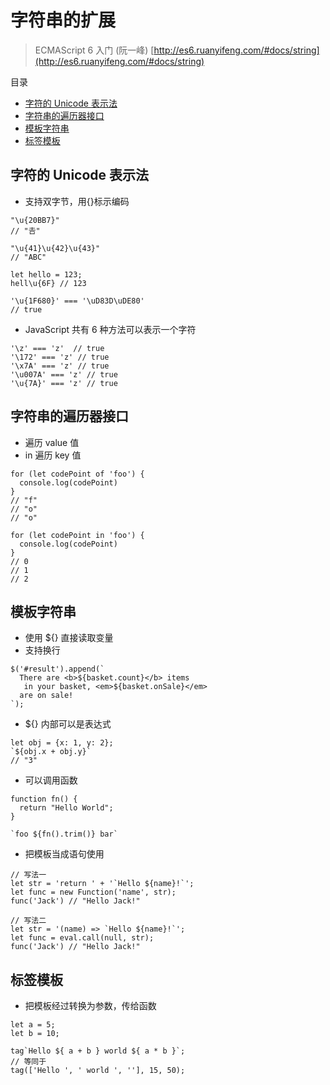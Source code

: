 # 字符串的扩展

> ECMAScript 6 入门 (阮一峰) [http://es6.ruanyifeng.com/#docs/string](http://es6.ruanyifeng.com/#docs/string)

目录

- [字符的 Unicode 表示法](#字符的-unicode-表示法)
- [字符串的遍历器接口](#字符串的遍历器接口)
- [模板字符串](#模板字符串)
- [标签模板](#标签模板)

## 字符的 Unicode 表示法

- 支持双字节，用{}标示编码

```
"\u{20BB7}"
// "𠮷"

"\u{41}\u{42}\u{43}"
// "ABC"

let hello = 123;
hell\u{6F} // 123

'\u{1F680}' === '\uD83D\uDE80'
// true
```

- JavaScript 共有 6 种方法可以表示一个字符

```
'\z' === 'z'  // true
'\172' === 'z' // true
'\x7A' === 'z' // true
'\u007A' === 'z' // true
'\u{7A}' === 'z' // true
```

## 字符串的遍历器接口

- 遍历 value 值
- in 遍历 key 值

```
for (let codePoint of 'foo') {
  console.log(codePoint)
}
// "f"
// "o"
// "o"

for (let codePoint in 'foo') {
  console.log(codePoint)
}
// 0
// 1
// 2
```

## 模板字符串

- 使用 ${} 直接读取变量
- 支持换行

```
$('#result').append(`
  There are <b>${basket.count}</b> items
   in your basket, <em>${basket.onSale}</em>
  are on sale!
`);
```

- ${} 内部可以是表达式

```
let obj = {x: 1, y: 2};
`${obj.x + obj.y}`
// "3"
```

- 可以调用函数

```
function fn() {
  return "Hello World";
}

`foo ${fn().trim()} bar`
```

- 把模板当成语句使用

```
// 写法一
let str = 'return ' + '`Hello ${name}!`';
let func = new Function('name', str);
func('Jack') // "Hello Jack!"

// 写法二
let str = '(name) => `Hello ${name}!`';
let func = eval.call(null, str);
func('Jack') // "Hello Jack!"
```

## 标签模板

- 把模板经过转换为参数，传给函数

```
let a = 5;
let b = 10;

tag`Hello ${ a + b } world ${ a * b }`;
// 等同于
tag(['Hello ', ' world ', ''], 15, 50);
```